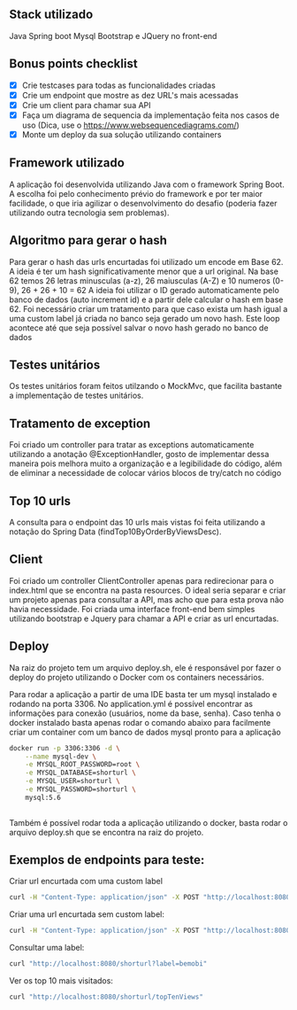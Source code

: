 ## Stack utilizado
Java
Spring boot
Mysql
Bootstrap e JQuery no front-end 

## Bonus points checklist
- [x] Crie testcases para todas as funcionalidades criadas
- [x] Crie um endpoint que mostre as dez URL's mais acessadas
- [x] Crie um client para chamar sua API
- [x] Faça um diagrama de sequencia da implementação feita nos casos de uso (Dica, use o https://www.websequencediagrams.com/)
- [x] Monte um deploy da sua solução utilizando containers

## Framework utilizado
A aplicação foi desenvolvida utilizando Java com o framework Spring Boot. A escolha foi pelo conhecimento prévio do framework e por ter maior facilidade, o que iria agilizar o desenvolvimento do desafio (poderia fazer utilizando outra tecnologia sem problemas).

## Algoritmo para gerar o hash
Para gerar o hash das urls encurtadas foi utilizado um encode em Base 62. A ideia é ter um hash significativamente menor que a url original.
Na base 62 temos 26 letras minusculas (a-z), 26 maiusculas (A-Z) e 10 numeros (0-9), 26 + 26 + 10 = 62
A ideia foi utilizar o ID gerado automaticamente pelo banco de dados (auto increment id) e a partir dele calcular o hash em base 62.
Foi necessário criar um tratamento para que caso exista um hash igual a uma custom label já criada no banco seja gerado um novo hash. Este loop acontece até que seja possível salvar o novo hash gerado no banco de dados

## Testes unitários
Os testes unitários foram feitos utilzando o MockMvc, que facilita bastante a implementação de testes unitários.

## Tratamento de exception
Foi criado um controller para tratar as exceptions automaticamente utilizando a anotação @ExceptionHandler, gosto de implementar dessa maneira pois melhora muito a organização e a legibilidade do código, além de eliminar a necessidade de colocar vários blocos de try/catch no código

## Top 10 urls
A consulta para o endpoint das 10 urls mais vistas foi feita utilizando a notação do Spring Data (findTop10ByOrderByViewsDesc).

## Client
Foi criado um controller ClientController apenas para redirecionar para o index.html que se encontra na pasta resources. O ideal seria separar e criar um projeto apenas para consultar a API, mas acho que para esta prova não havia necessidade.
Foi criada uma interface front-end bem simples utilizando bootstrap e Jquery para chamar a API e criar as url encurtadas.

## Deploy
Na raiz do projeto tem um arquivo deploy.sh, ele é responsável por fazer o deploy do projeto utilizando o Docker com os containers necessários.

Para rodar a aplicação a partir de uma IDE basta ter um mysql instalado e rodando na porta 3306. No application.yml é possível encontrar as informações para conexão (usuários, nome da base, senha).
Caso tenha o docker instalado basta apenas rodar o comando abaixo para facilmente criar um container com um banco de dados mysql pronto para a aplicação

```sh
docker run -p 3306:3306 -d \
    --name mysql-dev \
    -e MYSQL_ROOT_PASSWORD=root \
    -e MYSQL_DATABASE=shorturl \
    -e MYSQL_USER=shorturl \
    -e MYSQL_PASSWORD=shorturl \
    mysql:5.6
    
```

Também é possível rodar toda a aplicação utilizando o docker, basta rodar o arquivo deploy.sh que se encontra na raiz do projeto.

## Exemplos de endpoints para teste:

Criar url encurtada com uma custom label

```sh
curl -H "Content-Type: application/json" -X POST "http://localhost:8080/shorturl?url=http://bemobi.com.br&custom_label=bemobi"
```

Criar uma url encurtada sem custom label:

```sh
curl -H "Content-Type: application/json" -X POST "http://localhost:8080/shorturl?url=http://bemobi.com.br"
```

Consultar uma label:

```sh
curl "http://localhost:8080/shorturl?label=bemobi"
```

Ver os top 10 mais visitados:

```sh
curl "http://localhost:8080/shorturl/topTenViews"
```


